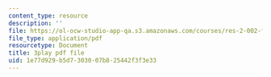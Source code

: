 ```yaml
---
content_type: resource
description: ''
file: https://ol-ocw-studio-app-qa.s3.amazonaws.com/courses/res-2-002-finite-element-procedures-for-solids-and-structures-spring-2010/1e77d929b5d7303007b825442f3f3e33_Jfibd3L_E_o.pdf
file_type: application/pdf
resourcetype: Document
title: 3play pdf file
uid: 1e77d929-b5d7-3030-07b8-25442f3f3e33
---
```

